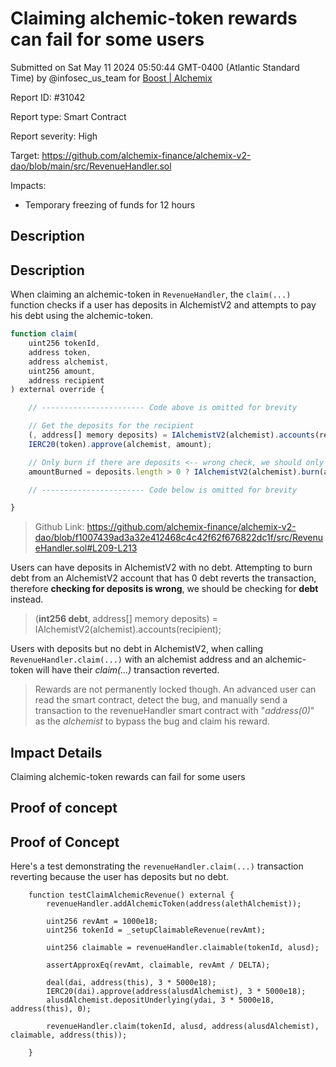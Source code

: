 
# Claiming alchemic-token rewards can fail for some users

Submitted on Sat May 11 2024 05:50:44 GMT-0400 (Atlantic Standard Time) by @infosec_us_team for [Boost | Alchemix](https://immunefi.com/bounty/alchemix-boost/)

Report ID: #31042

Report type: Smart Contract

Report severity: High

Target: https://github.com/alchemix-finance/alchemix-v2-dao/blob/main/src/RevenueHandler.sol

Impacts:
- Temporary freezing of funds for 12 hours

## Description
## Description

When claiming an alchemic-token in `RevenueHandler`, the `claim(...)` function checks if a user has deposits in AlchemistV2 and attempts to pay his debt using the alchemic-token.

```javascript
function claim(
    uint256 tokenId,
    address token,
    address alchemist,
    uint256 amount,
    address recipient
) external override {

    // ----------------------- Code above is omitted for brevity

    // Get the deposits for the recipient
    (, address[] memory deposits) = IAlchemistV2(alchemist).accounts(recipient);
    IERC20(token).approve(alchemist, amount);

    // Only burn if there are deposits <-- wrong check, we should only burn if there is "debt"
    amountBurned = deposits.length > 0 ? IAlchemistV2(alchemist).burn(amount, recipient) : 0;

    // ----------------------- Code below is omitted for brevity

}
```
> Github Link: https://github.com/alchemix-finance/alchemix-v2-dao/blob/f1007439ad3a32e412468c4c42f62f676822dc1f/src/RevenueHandler.sol#L209-L213

Users can have deposits in AlchemistV2 with no debt. Attempting to burn debt from an AlchemistV2 account that has 0 debt reverts the transaction, therefore **checking for deposits is wrong**, we should be checking for **debt** instead.
> (**int256 debt**, address[] memory deposits) = IAlchemistV2(alchemist).accounts(recipient);

Users with deposits but no debt in AlchemistV2, when calling `RevenueHandler.claim(...)` with an alchemist address and an alchemic-token will have their *claim(...)* transaction reverted.

> Rewards are not permanently locked though. An advanced user can read the smart contract, detect the bug, and manually send a transaction to the revenueHandler smart contract with "*address(0)*" as the *alchemist* to bypass the bug and claim his reward.

## Impact Details
Claiming alchemic-token rewards can fail for some users
        
## Proof of concept
## Proof of Concept
Here's a test demonstrating the `revenueHandler.claim(...)` transaction reverting because the user has deposits but no debt.
```
    function testClaimAlchemicRevenue() external {
        revenueHandler.addAlchemicToken(address(alethAlchemist));

        uint256 revAmt = 1000e18;
        uint256 tokenId = _setupClaimableRevenue(revAmt);

        uint256 claimable = revenueHandler.claimable(tokenId, alusd);

        assertApproxEq(revAmt, claimable, revAmt / DELTA);

        deal(dai, address(this), 3 * 5000e18);
        IERC20(dai).approve(address(alusdAlchemist), 3 * 5000e18);
        alusdAlchemist.depositUnderlying(ydai, 3 * 5000e18, address(this), 0);

        revenueHandler.claim(tokenId, alusd, address(alusdAlchemist), claimable, address(this));

    }
```
